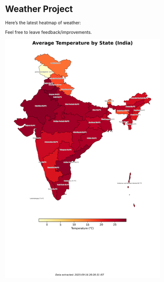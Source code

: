 # Weather Project

Here’s the latest heatmap of weather:

Feel free to leave feedback/improvements.

![India Heatmap](docs/assets/india_heatmap.png?v=C97939)
